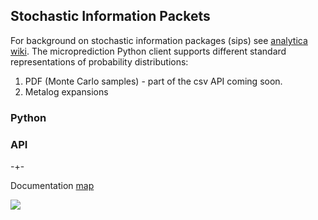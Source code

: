 ## Stochastic Information Packets

For background on stochastic information packages (sips) see [analytica wiki](http://wiki.analytica.com/Stochastic_Information_Packets_(SIPs)). The microprediction
Python client supports different standard representations of probability distributions:

1.  PDF (Monte Carlo samples) - part of the csv API coming soon. 
2.  Metalog expansions

### Python 



### API

-+- 

Documentation [map](https://microprediction.github.io/microprediction/map.html)
 


![](/microprediction/assets/images/sip_logo.png)

